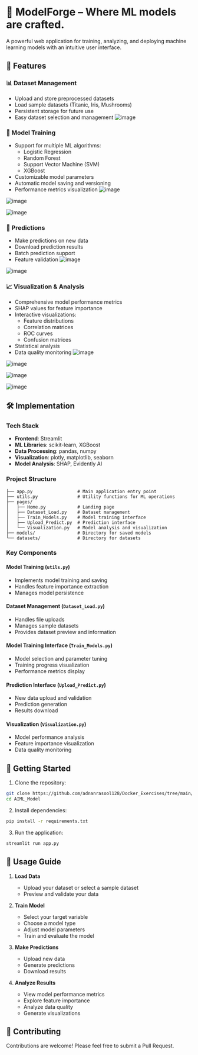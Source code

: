 # 🚀 ModelForge – Where ML models are crafted.

A powerful web application for training, analyzing, and deploying machine learning models with an intuitive user interface.

## 🌟 Features

### 📊 Dataset Management

-   Upload and store preprocessed datasets
-   Load sample datasets (Titanic, Iris, Mushrooms)
-   Persistent storage for future use
-   Easy dataset selection and management
![image](https://github.com/user-attachments/assets/a9ce0bd1-0700-4c28-bdab-80f4394307f6)


### 🎯 Model Training

-   Support for multiple ML algorithms:
    -   Logistic Regression
    -   Random Forest
    -   Support Vector Machine (SVM)
    -   XGBoost
-   Customizable model parameters
-   Automatic model saving and versioning
-   Performance metrics visualization
![image](https://github.com/user-attachments/assets/4634f3c6-cf47-4ac9-874a-f54063dc94c9)

![image](https://github.com/user-attachments/assets/261c2f20-43c9-411a-bff1-77774aa55695)

![image](https://github.com/user-attachments/assets/d576c06c-09a8-4f31-9a16-1ffc0ea5f1a6)

### 🔮 Predictions

-   Make predictions on new data
-   Download prediction results
-   Batch prediction support
-   Feature validation
![image](https://github.com/user-attachments/assets/3947ae36-d9db-4827-bfbe-000a2daa35f0)

![image](https://github.com/user-attachments/assets/6e7f6543-be1b-46da-a2d1-d833ba5038cd)


### 📈 Visualization & Analysis

-   Comprehensive model performance metrics
-   SHAP values for feature importance
-   Interactive visualizations:
    -   Feature distributions
    -   Correlation matrices
    -   ROC curves
    -   Confusion matrices
-   Statistical analysis
-   Data quality monitoring
![image](https://github.com/user-attachments/assets/12c54cfc-c7d7-4897-a38c-4d6817ac16ef)

![image](https://github.com/user-attachments/assets/bd30be44-1267-4f4a-bf61-9644900c0efe)

![image](https://github.com/user-attachments/assets/122144f1-7e7d-4fbc-82e8-603432fa7142)

![image](https://github.com/user-attachments/assets/67a1f43b-7e64-4562-9529-86ddbb7b995b)


## 🛠️ Implementation

### Tech Stack

-   **Frontend**: Streamlit
-   **ML Libraries**: scikit-learn, XGBoost
-   **Data Processing**: pandas, numpy
-   **Visualization**: plotly, matplotlib, seaborn
-   **Model Analysis**: SHAP, Evidently AI

### Project Structure

```
├── app.py                 # Main application entry point
├── utils.py               # Utility functions for ML operations
├── pages/
│   ├── Home.py            # Landing page
│   ├── Dataset_Load.py    # Dataset management
│   ├── Train_Models.py    # Model training interface
│   ├── Upload_Predict.py  # Prediction interface
│   └── Visualization.py   # Model analysis and visualization
├── models/                # Directory for saved models
└── datasets/              # Directory for datasets
```

### Key Components

#### Model Training (`utils.py`)

-   Implements model training and saving
-   Handles feature importance extraction
-   Manages model persistence

#### Dataset Management (`Dataset_Load.py`)

-   Handles file uploads
-   Manages sample datasets
-   Provides dataset preview and information

#### Model Training Interface (`Train_Models.py`)

-   Model selection and parameter tuning
-   Training progress visualization
-   Performance metrics display

#### Prediction Interface (`Upload_Predict.py`)

-   New data upload and validation
-   Prediction generation
-   Results download

#### Visualization (`Visualization.py`)

-   Model performance analysis
-   Feature importance visualization
-   Data quality monitoring

## 🚀 Getting Started

1. Clone the repository:

```bash
git clone https://github.com/adnanrasool128/Docker_Exercises/tree/main/15.AIML_Model
cd AIML_Model
```

2. Install dependencies:

```bash
pip install -r requirements.txt
```

3. Run the application:

```bash
streamlit run app.py
```

## 📝 Usage Guide

1. **Load Data**

    - Upload your dataset or select a sample dataset
    - Preview and validate your data

2. **Train Model**

    - Select your target variable
    - Choose a model type
    - Adjust model parameters
    - Train and evaluate the model

3. **Make Predictions**

    - Upload new data
    - Generate predictions
    - Download results

4. **Analyze Results**
    - View model performance metrics
    - Explore feature importance
    - Analyze data quality
    - Generate visualizations

## 🤝 Contributing

Contributions are welcome! Please feel free to submit a Pull Request.

